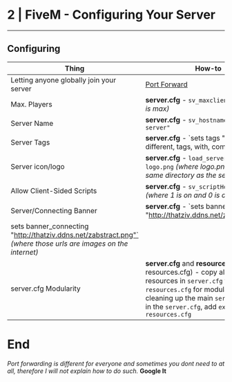 # 2 | FiveM - Configuring Your Server
__________
## Configuring

| Thing | How-to |
| ----- | ------ |
| Letting anyone globally join your server | [Port Forward](http://portforward.com) |
| Max. Players | **server.cfg** - `sv_maxclients <num>` *(32 is max)* |
| Server Name | **server.cfg** - `sv_hostname "My Cool server"` |
| Server Tags | **server.cfg** - `sets tags "seperate, different, tags, with, commas" |
| Server icon/logo | **server.cfg** - `load_server_icon logo.png` *(where logo.png is in the same directory as the server.cfg)* |
| Allow Client-Sided Scripts | **server.cfg** - `sv_scriptHookAllowed 1` *(where 1 is on and 0 is off)* |
| Server/Connecting Banner | **server.cfg** - `sets banner_detail "http://thatziv.ddns.net/zgradient.png"
sets banner_connecting "http://thatziv.ddns.net/zabstract.png"` *(where those urls are images on the internet)* |
| server.cfg Modularity | **server.cfg** and **resources.cfg** (create resources.cfg) - copy all your starting resources in `server.cfg` to your new `resources.cfg` for modularity and cleaning up the main `server.cfg`. Then in the `server.cfg`, add `exec resources.cfg` |

# End

*Port forwarding is different for everyone and sometimes you dont need to at all, therefore I will not explain how to do such.* **Google It**
